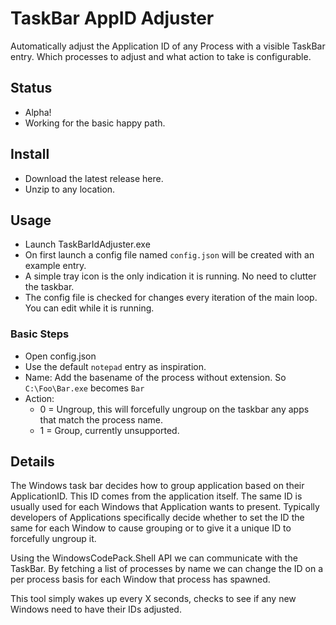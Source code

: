 # TaskBar AppID Adjuster

Automatically adjust the Application ID of any Process with a visible TaskBar entry.  Which processes to adjust and what action to take is configurable.

## Status

- Alpha!
- Working for the basic happy path.

## Install

- Download the latest release here.
- Unzip to any location.

## Usage
- Launch TaskBarIdAdjuster.exe
- On first launch a config file named `config.json` will be created with an example entry.
- A simple tray icon is the only indication it is running.  No need to clutter the taskbar. 
- The config file is checked for changes every iteration of the main loop.  You can edit while it is running.

### Basic Steps
* Open config.json
* Use the default `notepad` entry as inspiration.
* Name: Add the basename of the process without extension.  So `C:\Foo\Bar.exe` becomes `Bar`
* Action:
  * 0 = Ungroup, this will forcefully ungroup on the taskbar any apps that match the process name.
  * 1 = Group, currently unsupported.
 
## Details

The Windows task bar decides how to group application based on their ApplicationID. This ID comes from the application itself.  The same ID is usually used for each Windows that Application wants to present.  Typically developers of Applications specifically decide whether to set the ID the same for each Window to cause grouping or to give it a unique ID to forcefully ungroup it.  

Using the WindowsCodePack.Shell API we can communicate with the TaskBar. By fetching a list of processes by name we can change the ID on a per process basis for each Window that process has spawned.

This tool simply wakes up every X seconds, checks to see if any new Windows need to have their IDs adjusted.
